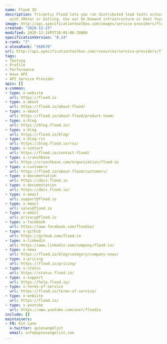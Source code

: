 ```yaml
---
name: Flood IO
description: Tricentis Flood lets you run distributed load tests across the globe
  with JMeter or Gatling. Use our On Demand infrastructure or Host Your Own cloud.
image: http://api.specificationtoolbox.com/images/service-providers/flood-io.jpg
created: "2020-12-23"
modified: 2020-12-24PST10:05:00-28800
specificationVersion: "0.14"
x-rank: "7"
x-alexaRank: "368670"
url: http://api.specificationtoolbox.com/resources/service-providers/flood-io/
tags:
- Testing
- Profile
- Performance
- Have API
- API Service Provider
apis: []
x-common:
- type: x-website
  url: https://flood.io
- type: x-about
  url: https://flood.io/about-flood/
- type: x-about
  url: https://flood.io/about-flood/product-team/
- type: x-blog
  url: https://blog.flood.io/
- type: x-blog
  url: https://flood.io/blog/
- type: x-blog-rss
  url: https://blog.flood.io/rss/
- type: x-contact
  url: https://flood.io/contact-flood/
- type: x-crunchbase
  url: https://crunchbase.com/organization/flood-io
- type: x-customers
  url: https://flood.io/about-flood/customers/
- type: x-documentation
  url: https://docs.flood.io
- type: x-documentation
  url: https://docs.flood.io/
- type: x-email
  url: support@flood.io
- type: x-email
  url: sales@flood.io
- type: x-email
  url: privacy@flood.io
- type: x-facebook
  url: https://www.facebook.com/floodio/
- type: x-github
  url: https://github.com/flood-io
- type: x-linkedin
  url: https://www.linkedin.com/company/flood-io/
- type: x-news
  url: https://flood.io/blog/category/company-news/
- type: x-pricing
  url: https://flood.io/pricing/
- type: x-status
  url: https://status.flood.io/
- type: x-support
  url: https://help.flood.io/
- type: x-terms-of-service
  url: https://flood.io/terms-of-service/
- type: x-website
  url: https://flood.io/
- type: x-youtube
  url: https://www.youtube.com/user/floodio
include: []
maintainers:
- FN: Kin Lane
  x-twitter: apievangelist
  email: info@apievangelist.com
...
```

